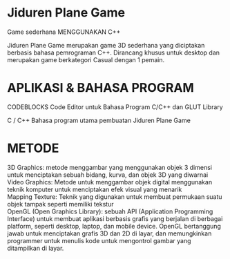# Jiduren Plane Game
 Game sederhana MENGGUNAKAN C++
 
Jiduren Plane Game merupakan game 3D sederhana yang diciptakan berbasis bahasa pemrograman C++. Dirancang khusus untuk desktop dan merupakan game berkategori Casual dengan 1 pemain.

# APLIKASI & BAHASA PROGRAM
CODEBLOCKS
Code Editor untuk Bahasa Program C/C++ dan GLUT Library

C / C++ 
Bahasa program utama pembuatan Jiduren Plane Game

# METODE
3D Graphics: metode menggambar yang menggunakan objek 3 dimensi untuk menciptakan sebuah bidang, kurva, dan objek 3D yang diwarnai
Video Graphics: Metode untuk menggambar objek digital menggunakan teknik komputer untuk  menciptakan efek visual yang menarik            
Mapping Texture: Teknik yang digunakan untuk membuat permukaan suatu objek tampak seperti memiliki tekstur        
OpenGL (Open Graphics Library): sebuah API (Application Programming Interface) untuk membuat aplikasi berbasis grafis yang berjalan di berbagai platform, seperti desktop, laptop, dan mobile device. OpenGL bertanggung jawab untuk menciptakan grafis 3D dan 2D di layar, dan memungkinkan programmer untuk menulis kode untuk mengontrol gambar yang ditampilkan di layar.

